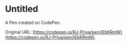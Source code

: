 # Untitled

A Pen created on CodePen.

Original URL: [https://codepen.io/RJ-Priya/pen/jEbKRmW](https://codepen.io/RJ-Priya/pen/jEbKRmW).

